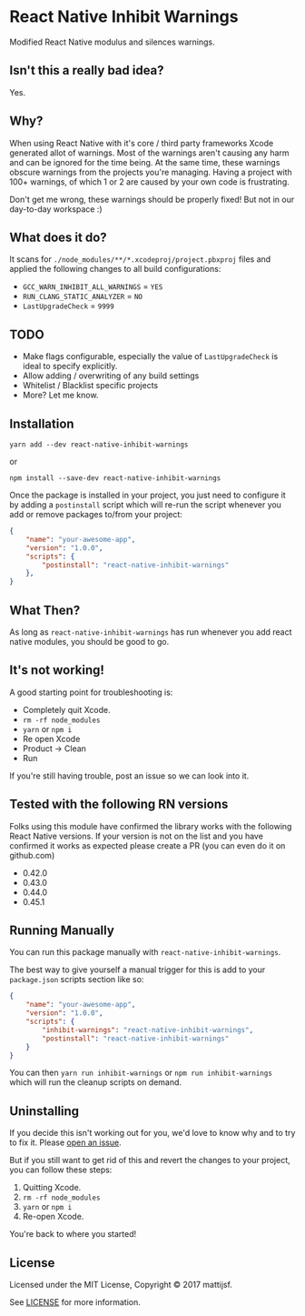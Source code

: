 # React Native Inhibit Warnings

Modified React Native modulus and silences warnings.

## Isn't this a really bad idea?

Yes.

## Why?

When using React Native with it's core / third party frameworks Xcode generated allot of warnings. Most of the warnings
aren't causing any harm and can be ignored for the time being. At the same time, these warnings obscure warnings from the
projects you're managing. Having a project with 100+ warnings, of which 1 or 2 are caused by your own code
is frustrating.

Don't get me wrong, these warnings should be properly fixed! But not in our day-to-day workspace :)

## What does it do?

It scans for `./node_modules/**/*.xcodeproj/project.pbxproj` files and applied the following changes to all build configurations:

- `GCC_WARN_INHIBIT_ALL_WARNINGS` = `YES`
- `RUN_CLANG_STATIC_ANALYZER` = `NO`
- `LastUpgradeCheck` = `9999`

## TODO

- Make flags configurable, especially the value of `LastUpgradeCheck` is ideal to specify explicitly.
- Allow adding / overwriting of any build settings
- Whitelist / Blacklist specific projects
- More? Let me know.

## Installation

```
yarn add --dev react-native-inhibit-warnings
```
or
```
npm install --save-dev react-native-inhibit-warnings
```

Once the package is installed in your project, you just need to configure it by adding a `postinstall` script which will re-run the script whenever you add or remove packages to/from your project:

```json
{
	"name": "your-awesome-app",
	"version": "1.0.0",
	"scripts": {
		"postinstall": "react-native-inhibit-warnings"
	},
}
```

## What Then?
As long as `react-native-inhibit-warnings` has run whenever you add react native modules, you should be good to go.

## It's not working!

A good starting point for troubleshooting is:
- Completely quit Xcode.
- `rm -rf node_modules`
- `yarn` or `npm i`
- Re open Xcode
- Product -> Clean
- Run

If you're still having trouble, post an issue so we can look into it.

## Tested with the following RN versions

Folks using this module have confirmed the library works with the following React Native versions. If your version is not on the list and you have confirmed it works as expected please create a PR (you can even do it on github.com)

- 0.42.0
- 0.43.0
- 0.44.0
- 0.45.1

## Running Manually

You can run this package manually with `react-native-inhibit-warnings`.

The best way to give yourself a manual trigger for this is add to your `package.json` scripts section like so:

```json
{
	"name": "your-awesome-app",
	"version": "1.0.0",
	"scripts": {
		"inhibit-warnings": "react-native-inhibit-warnings",
		"postinstall": "react-native-inhibit-warnings"
	}
}
```

You can then `yarn run inhibit-warnings` or `npm run inhibit-warnings` which will run the cleanup scripts on demand.

## Uninstalling

If you decide this isn't working out for you, we'd love to know why and to try to fix it. Please [open an issue](https://github.com/mattijsf/react-native-inhibit-warnings/issues/new).

But if you still want to get rid of this and revert the changes to your project, you can follow these steps:

1. Quitting Xcode.
1. `rm -rf node_modules`
1. `yarn` or `npm i`
1. Re-open Xcode.

You're back to where you started!

## License

Licensed under the MIT License, Copyright © 2017 mattijsf.

See [LICENSE](./LICENSE) for more information.
